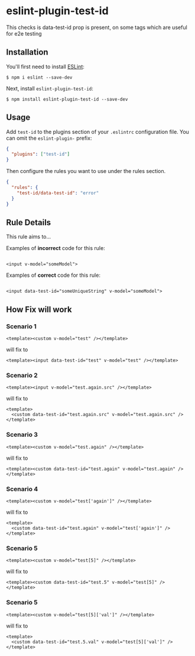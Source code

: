 # eslint-plugin-test-id

This checks is data-test-id prop is present, on some tags which are useful for e2e testing

## Installation

You'll first need to install [ESLint](http://eslint.org):

```
$ npm i eslint --save-dev
```

Next, install `eslint-plugin-test-id`:

```
$ npm install eslint-plugin-test-id --save-dev
```

## Usage

Add `test-id` to the plugins section of your `.eslintrc` configuration file. You can omit the `eslint-plugin-` prefix:

```json
{
  "plugins": ["test-id"]
}
```

Then configure the rules you want to use under the rules section.

```json
{
  "rules": {
    "test-id/data-test-id": "error"
  }
}
```

## Rule Details

This rule aims to...

Examples of **incorrect** code for this rule:

```vue

<input v-model="someModel">

```

Examples of **correct** code for this rule:

```vue

<input data-test-id="someUniqueString" v-model="someModel">

```

## How Fix will work

### Scenario 1

```vue
<template><custom v-model="test" /></template>
```

will fix to

```vue
<template><input data-test-id="test" v-model="test" /></template>
```

### Scenario 2

```vue
<template><input v-model="test.again.src" /></template>
```

will fix to

```vue
<template>
  <custom data-test-id="test.again.src" v-model="test.again.src" />
</template>
```

### Scenario 3

```vue
<template><custom v-model="test.again" /></template>
```

will fix to

```vue
<template><custom data-test-id="test.again" v-model="test.again" /></template>
```

### Scenario 4

```vue
<template><custom v-model="test['again']" /></template>
```

will fix to

```vue
<template>
  <custom data-test-id="test.again" v-model="test['again']" />
</template>
```

### Scenario 5

```vue
<template><custom v-model="test[5]" /></template>
```

will fix to

```vue
<template><custom data-test-id="test.5" v-model="test[5]" /></template>
```

### Scenario 5

```vue
<template><custom v-model="test[5]['val']" /></template>
```

will fix to

```vue
<template>
  <custom data-test-id="test.5.val" v-model="test[5]['val']" />
</template>
```
